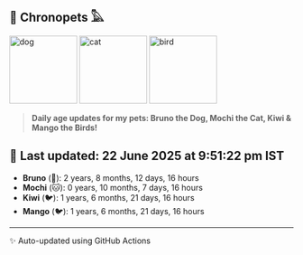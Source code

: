 ## 🐾 Chronopets 𓅓

<img src="https://media.giphy.com/media/3oriO0OEd9QIDdllqo/giphy.gif" width="120" height="120" alt="dog"> <img src="https://media.giphy.com/media/OmK8lulOMQ9XO/giphy.gif" width="120" height="120" alt="cat"> <img src="https://media.giphy.com/media/1dMNq7sH2v5i/giphy.gif" width="120" height="120" alt="bird"> 

> **Daily age updates for my pets: Bruno the Dog, Mochi the Cat, Kiwi & Mango the Birds!**

## 📅 Last updated: 22 June 2025 at 9:51:22 pm IST

- **Bruno** (🐶): 2 years, 8 months, 12 days, 16 hours
- **Mochi** (🐱): 0 years, 10 months, 7 days, 16 hours
- **Kiwi** (🐦): 1 years, 6 months, 21 days, 16 hours
- **Mango** (🐦): 1 years, 6 months, 21 days, 16 hours

---
✨ Auto-updated using GitHub Actions
